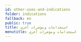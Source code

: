```yaml
---
id: other-uses-and-indications
folder: indications
fallback: en
public: true
title: استخدامات ومؤشرات أخرى
menutitle: استخدامات ومؤشرات أخرى
---
```

